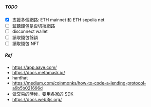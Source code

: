 ##### TODO
- [X] 支援多個網路: ETH mainnet 和 ETH sepolia net
- [ ] 監聽錢包是否切換網路
- [ ] disconnect wallet
- [ ] 讀取錢包餘額
- [ ] 讀取錢包 NFT

##### Ref
- https://app.aave.com/
- https://docs.metamask.io/
- hardhat
- https://medium.com/coinmonks/how-to-code-a-lending-protocol-a9b5b021696d
- 做交易的時候，要用各家的 SDK
- https://docs.web3js.org/